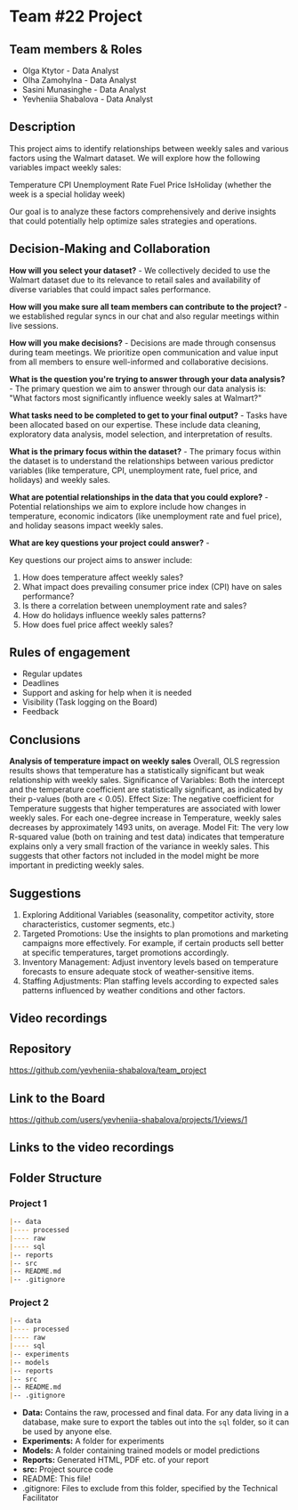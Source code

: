 # Team #22 Project

## Team members & Roles
* Olga Ktytor - Data Analyst
* Olha Zamohylna - Data Analyst
* Sasini Munasinghe - Data Analyst
* Yevheniia Shabalova - Data Analyst

## Description
This project aims to identify relationships between weekly sales and various factors using the Walmart dataset. We will explore how the following variables impact weekly sales:

Temperature
CPI
Unemployment Rate
Fuel Price
IsHoliday (whether the week is a special holiday week)

Our goal is to analyze these factors comprehensively and derive insights that could potentially help optimize sales strategies and operations.


## Decision-Making and Collaboration

**How will you select your dataset?** - We collectively decided to use the Walmart dataset due to its relevance to retail sales and availability of diverse variables that could impact sales performance.

**How will you make sure all team members can contribute to the project?** - we established regular syncs in our chat and also regular meetings within live sessions.

**How will you make decisions?** - Decisions are made through consensus during team meetings. We prioritize open communication and value input from all members to ensure well-informed and collaborative decisions.

**What is the question you're trying to answer through your data analysis?** - The primary question we aim to answer through our data analysis is: "What factors most significantly influence weekly sales at Walmart?"

**What tasks need to be completed to get to your final output?** - Tasks have been allocated based on our expertise. These include data cleaning, exploratory data analysis, model selection, and interpretation of results.

**What is the primary focus within the dataset?** - The primary focus within the dataset is to understand the relationships between various predictor variables (like temperature, CPI, unemployment rate, fuel price, and holidays) and weekly sales.

**What are potential relationships in the data that you could explore?** - Potential relationships we aim to explore include how changes in temperature, economic indicators (like unemployment rate and fuel price), and holiday seasons impact weekly sales.

**What are key questions your project could answer?** - 

Key questions our project aims to answer include:

1. How does temperature affect weekly sales?
2. What impact does prevailing consumer price index (CPI) have on sales performance?
3. Is there a correlation between unemployment rate and sales?
4. How do holidays influence weekly sales patterns?
5. How does fuel price affect weekly sales?

## Rules of engagement

- Regular updates
- Deadlines
- Support and asking for help when it is needed
- Visibility (Task logging on the Board)
- Feedback

## Conclusions

**Analysis of temperature impact on weekly sales**
Overall, OLS regression results shows that temperature has a statistically significant but weak relationship with weekly sales.
Significance of Variables: Both the intercept and the temperature coefficient are statistically significant, as indicated by their p-values (both are < 0.05).
Effect Size: The negative coefficient for Temperature suggests that higher temperatures are associated with lower weekly sales. For each one-degree increase in Temperature, weekly sales decreases by approximately 1493 units, on average.
Model Fit: The very low R-squared value (both on training and test data) indicates that temperature explains only a very small fraction of the variance in weekly sales. This suggests that other factors not included in the model might be more important in predicting weekly sales.

## Suggestions

1. Exploring Additional Variables (seasonality, competitor activity, store characteristics, customer segments,  etc.)
2. Targeted Promotions: Use the insights to plan promotions and marketing campaigns more effectively. For example, if certain products sell better at specific temperatures, target promotions accordingly.
3. Inventory Management: Adjust inventory levels based on temperature forecasts to ensure adequate stock of weather-sensitive items.
4. Staffing Adjustments: Plan staffing levels according to expected sales patterns influenced by weather conditions and other factors.

## Video recordings

## Repository
https://github.com/yevheniia-shabalova/team_project

## Link to the Board
https://github.com/users/yevheniia-shabalova/projects/1/views/1


## Links to the video recordings

## Folder Structure

### Project 1
```markdown
|-- data
|---- processed
|---- raw
|---- sql
|-- reports
|-- src
|-- README.md
|-- .gitignore
```

### Project 2
```markdown
|-- data
|---- processed
|---- raw
|---- sql
|-- experiments
|-- models
|-- reports
|-- src
|-- README.md
|-- .gitignore
```

* **Data:** Contains the raw, processed and final data. For any data living in a database, make sure to export the tables out into the `sql` folder, so it can be used by anyone else.
* **Experiments:** A folder for experiments
* **Models:** A folder containing trained models or model predictions
* **Reports:** Generated HTML, PDF etc. of your report
* **src:** Project source code
* README: This file!
* .gitignore: Files to exclude from this folder, specified by the Technical Facilitator

